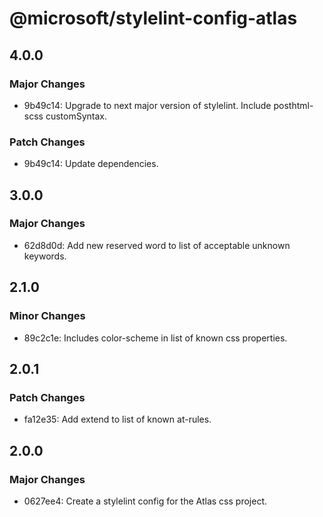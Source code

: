 # @microsoft/stylelint-config-atlas

## 4.0.0

### Major Changes

- 9b49c14: Upgrade to next major version of stylelint. Include posthtml-scss customSyntax.

### Patch Changes

- 9b49c14: Update dependencies.

## 3.0.0

### Major Changes

- 62d8d0d: Add new reserved word to list of acceptable unknown keywords.

## 2.1.0

### Minor Changes

- 89c2c1e: Includes color-scheme in list of known css properties.

## 2.0.1

### Patch Changes

- fa12e35: Add extend to list of known at-rules.

## 2.0.0

### Major Changes

- 0627ee4: Create a stylelint config for the Atlas css project.

